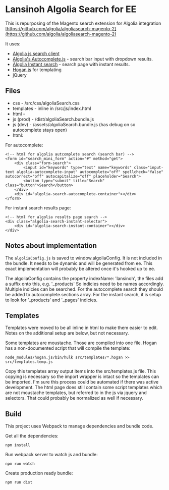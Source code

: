 # Lansinoh Algolia Search for EE

This is repurposing of the Magento search extension for Algolia integration [https://github.com/algolia/algoliasearch-magento-2](https://github.com/algolia/algoliasearch-magento-2)

It uses:
* [Algolia js search client](https://github.com/algolia/algoliasearch-client-javascript)
* [Algolia's Autocomplete.js](https://github.com/algolia/autocomplete.js) - search bar input with dropdown results.
* [Algolia Instant search](https://community.algolia.com/instantsearch.js/documentation/#introduction) - search page with instant results.
* [Hogan.js](https://github.com/twitter/hogan.js) for templating
* jQuery

## Files
* css - /src/css/algoliaSearch.css
* templates - inline in /src/js/index.html
* html - 
* js (prod) - /dist/algoliaSearch.bundle.js
* js (dev) - /assets/algoliaSearch.bundle.js (has debug on so autocomplete stays open)
* html:

For autocomplete:
```
<!-- html for algolia autcomplete search (search bar) -->
<form id="search_mini_form" action="#" method="get">
    <div class="form-search">
        <input id="keywords" type="text" name="keywords" class="input-text algolia-autocomplete-input" autocomplete="off" spellcheck="false" autocorrect="off" autocapitalize="off" placeholder="Search">
        <button type="submit" title="Search" class="button">Search</button>
    </div>
    <div id="algolia-search-autocomplete-container"></div>
</form>
```

For instant search results page:
```
<!-- html for algolia results page search -->
<div class="algolia-search-instant-selector">
    <div id="algolia-search-instant-container"></div>
</div>
```

## Notes about implementation
The `algoliaConfig.js` is saved to window.algoliaConfig. It is not included in the bundle. It needs to be dynamic and will be generated from ee. This exact implementation will probably be altered once it's hooked up to ee.

The algoliaConfig contains the property indexName: 'lansinoh', the files add a suffix onto this, e.g. '\_products' So indicies need to be names accordingly. Multiple indicies can be searched. For the autocomplete search they should be added to autocomplete.sections array. For the instant search, it is setup to look for '\_products' and '\_pages' indicies. 

## Templates

Templates were moved to be all inline in html to make them easier to edit. Notes on the additional setup are below, but not necessary.

Some templates are moustache. Those are compiled into one file. Hogan has a non-documented script that will compile the template:

```
node_modules/hogan.js/bin/hulk src/templates/*.hogan >> src/templates.temp.js
```

Copy this templates array output items into the src/templates.js file. This copying is necessary so the import wrapper is intact so the templates can be imported. I'm sure this process could be automated if there was active development. The html page does still contain some script templates which are not moustache templates, but referred to in the js via jquery and selectors. That could probably be normalized as well if necessary.

## Build
This project uses Webpack to manage dependencies and bundle code.

Get all the dependencies:
```
npm install
```

Run webpack server to watch js and bundle:
```
npm run watch
```

Create production ready bundle:
```
npm run dist
```

